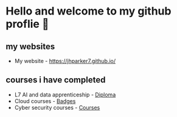 # Hello and welcome to my github proflie 👋

## my websites
- My website - https://jhparker7.github.io/

## courses i have completed
- L7 AI and data apprenticeship - [Diploma](courses/L7_AI_data_apprenticeship/readme.md)
- Cloud courses - [Badges](courses/AWS/readme.md)
- Cyber security courses - [Courses](courses/cyber_security/readme.md)
